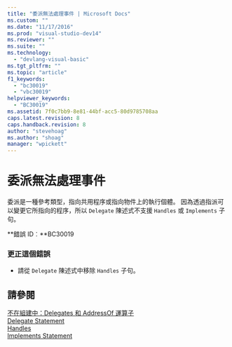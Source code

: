 ```yaml
---
title: "委派無法處理事件 | Microsoft Docs"
ms.custom: ""
ms.date: "11/17/2016"
ms.prod: "visual-studio-dev14"
ms.reviewer: ""
ms.suite: ""
ms.technology: 
  - "devlang-visual-basic"
ms.tgt_pltfrm: ""
ms.topic: "article"
f1_keywords: 
  - "bc30019"
  - "vbc30019"
helpviewer_keywords: 
  - "BC30019"
ms.assetid: 7f0c7bb9-8e81-44bf-acc5-80d9785708aa
caps.latest.revision: 8
caps.handback.revision: 8
author: "stevehoag"
ms.author: "shoag"
manager: "wpickett"
---
```

# 委派無法處理事件
委派是一種參考類型，指向共用程序或指向物件上的執行個體。 因為透過指派可以變更它所指向的程序，所以 `Delegate` 陳述式不支援 `Handles` 或 `Implements` 子句。  
  
 **錯誤 ID︰**BC30019  
  
### 更正這個錯誤  
  
-   請從 `Delegate` 陳述式中移除 `Handles` 子句。  
  
## 請參閱  
 [不在組建中：Delegates 和 AddressOf 運算子](http://msdn.microsoft.com/zh-tw/7b2ed932-8598-4355-b2f7-5cedb23ee86f)   
 [Delegate Statement](/dotnet/visual-basic/language-reference/statements/delegate-statement)   
 [Handles](/dotnet/visual-basic/language-reference/statements/handles-clause)   
 [Implements Statement](/dotnet/visual-basic/language-reference/statements/implements-statement)